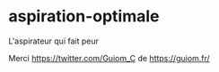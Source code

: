 # aspiration-optimale
L'aspirateur qui fait peur

Merci https://twitter.com/Guiom_C de https://guiom.fr/ 
